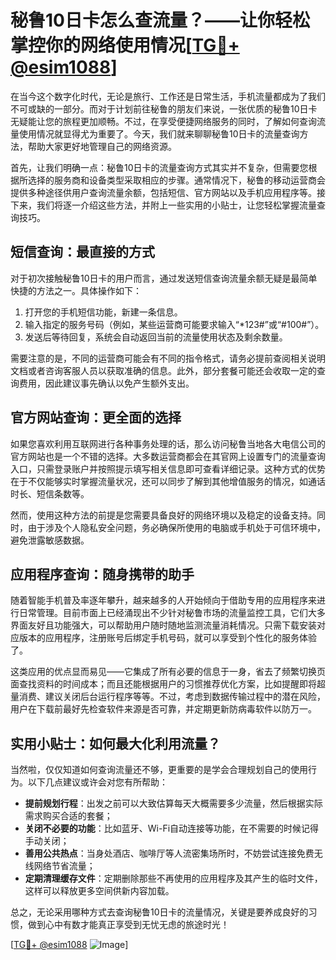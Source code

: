 # 秘鲁10日卡怎么查流量？——让你轻松掌控你的网络使用情况[[TG💪+ @esim1088](https://t.me/s/esim1088)]

在当今这个数字化时代，无论是旅行、工作还是日常生活，手机流量都成为了我们不可或缺的一部分。而对于计划前往秘鲁的朋友们来说，一张优质的秘鲁10日卡无疑能让您的旅程更加顺畅。不过，在享受便捷网络服务的同时，了解如何查询流量使用情况就显得尤为重要了。今天，我们就来聊聊秘鲁10日卡的流量查询方法，帮助大家更好地管理自己的网络资源。

首先，让我们明确一点：秘鲁10日卡的流量查询方式其实并不复杂，但需要您根据所选择的服务商和设备类型采取相应的步骤。通常情况下，秘鲁的移动运营商会提供多种途径供用户查询流量余额，包括短信、官方网站以及手机应用程序等。接下来，我们将逐一介绍这些方法，并附上一些实用的小贴士，让您轻松掌握流量查询技巧。

## 短信查询：最直接的方式

对于初次接触秘鲁10日卡的用户而言，通过发送短信查询流量余额无疑是最简单快捷的方法之一。具体操作如下：

1. 打开您的手机短信功能，新建一条信息。
2. 输入指定的服务号码（例如，某些运营商可能要求输入“*123#”或“#100#”）。
3. 发送后等待回复，系统会自动返回当前的流量使用状态及剩余数量。

需要注意的是，不同的运营商可能会有不同的指令格式，请务必提前查阅相关说明文档或者咨询客服人员以获取准确的信息。此外，部分套餐可能还会收取一定的查询费用，因此建议事先确认以免产生额外支出。

## 官方网站查询：更全面的选择

如果您喜欢利用互联网进行各种事务处理的话，那么访问秘鲁当地各大电信公司的官方网站也是一个不错的选择。大多数运营商都会在其官网上设置专门的流量查询入口，只需登录账户并按照提示填写相关信息即可查看详细记录。这种方式的优势在于不仅能够实时掌握流量状况，还可以同步了解到其他增值服务的情况，如通话时长、短信条数等。

然而，使用这种方法的前提是您需要具备良好的网络环境以及稳定的设备支持。同时，由于涉及个人隐私安全问题，务必确保所使用的电脑或手机处于可信环境中，避免泄露敏感数据。

## 应用程序查询：随身携带的助手

随着智能手机普及率逐年攀升，越来越多的人开始倾向于借助专用的应用程序来进行日常管理。目前市面上已经涌现出不少针对秘鲁市场的流量监控工具，它们大多界面友好且功能强大，可以帮助用户随时随地监测流量消耗情况。只需下载安装对应版本的应用程序，注册账号后绑定手机号码，就可以享受到个性化的服务体验了。

这类应用的优点显而易见——它集成了所有必要的信息于一身，省去了频繁切换页面查找资料的时间成本；而且还能根据用户的习惯推荐优化方案，比如提醒即将超量消费、建议关闭后台运行程序等等。不过，考虑到数据传输过程中的潜在风险，用户在下载前最好先检查软件来源是否可靠，并定期更新防病毒软件以防万一。

## 实用小贴士：如何最大化利用流量？

当然啦，仅仅知道如何查询流量还不够，更重要的是学会合理规划自己的使用行为。以下几点建议或许会对您有所帮助：

- **提前规划行程**：出发之前可以大致估算每天大概需要多少流量，然后根据实际需求购买合适的套餐；
- **关闭不必要的功能**：比如蓝牙、Wi-Fi自动连接等功能，在不需要的时候记得手动关闭；
- **善用公共热点**：当身处酒店、咖啡厅等人流密集场所时，不妨尝试连接免费无线网络节省流量；
- **定期清理缓存文件**：定期删除那些不再使用的应用程序及其产生的临时文件，这样可以释放更多空间供新内容加载。

总之，无论采用哪种方式去查询秘鲁10日卡的流量情况，关键是要养成良好的习惯，做到心中有数才能真正享受到无忧无虑的旅途时光！

[[TG💪+ @esim1088](https://t.me/s/esim1088) ![Image](https://i.postimg.cc/4NQfJmqS/Snipaste-2025-05-13-00-14-12.png)]
